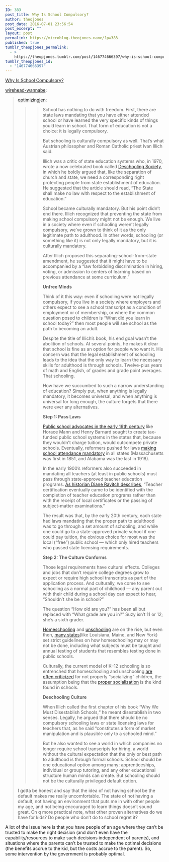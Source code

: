 ```yaml
---
ID: 383
post_title: Why Is School Compulsory?
author: theojones
post_date: 2016-07-01 23:56:54
post_excerpt: ""
layout: post
permalink: https://microblog.theojones.name/?p=383
published: true
tumblr_theopjones_permalink:
  - >
    https://theopjones.tumblr.com/post/146774666397/why-is-school-compulsory
tumblr_theopjones_id:
  - "146774666397"
---
```

<a href='https://fee.org/articles/why-is-school-compulsory/'>Why Is School Compulsory?</a><div class="link_description"><p><a href="http://wirehead-wannabe.tumblr.com/post/146760728892/why-is-school-compulsory" class="tumblr_blog">wirehead-wannabe</a>:</p><blockquote>
<p><a href="http://optimizingjen.tumblr.com/post/146730482013/why-is-school-compulsory" class="tumblr_blog">optimizingjen</a>:</p>

<blockquote><blockquote>
<p>School has nothing to do with freedom. First, there are state laws mandating that you have either attended school or have learned the very specific kinds of things you’d learn in school. That form of education is not a choice: it is legally compulsory.</p>
<p>But schooling is culturally compulsory as well. That’s what Austrian philosopher and Roman Catholic priest Ivan Illich said.</p>
<p>Illich was a critic of state education systems who, in 1970, wrote a now celebrated book called <a href="https://smile.amazon.com/Deschooling-Society-I-Grandi-dellEducazione-ebook/dp/B00EQZF474?tag=foundationforeco">Deschooling Society</a>, in which he boldly argued that, like the separation of church and state, we need a corresponding right protecting people from state establishment of education. He suggested that the article should read, “The State shall make no law with respect to the establishment of education.”</p>
<p>School became culturally mandatory. But his point didn’t end there. Illich recognized that preventing the state from making school compulsory might not be enough. We live in a society where even if schooling weren’t legally compulsory, we’ve grown to think of it as the only legitimate path to adulthood. In other words, schooling (or something like it) is not only legally mandatory, but it is culturally mandatory.</p>
<p>After Illich proposed this separating-school-from-state amendment, he suggested that it might have to be accompanied by a “law forbidding discrimination in hiring, voting, or admission to centers of learning based on previous attendance at some curriculum.”</p>
<p><b>Unfree Minds</b></p>
<p>Think of it this way: even if schooling were not legally compulsory, if you live in a society where employers and others expect to see a school transcript as a condition of employment or of membership, or where the common question posed to children is “What did you learn in school today?” then most people will see school as the path to becoming an adult. </p>
<p>Despite the title of Illich’s book, his end goal wasn’t the abolition of schools. At several points, he makes it clear that school is fine as an option for people who want it. His concern was that the legal establishment of schooling leads to the idea that the only way to learn the necessary skills for adulthood is through schools. Twelve-plus years of math and English, of grades and grade point averages. That schooling.</p>
<p>How have we succumbed to such a narrow understanding of education? Simply put, when anything is legally mandatory, it becomes universal, and when anything is universal for long enough, the culture forgets that there were ever any alternatives.  </p>
<p><b>Step 1: Pass Laws</b></p>
<p><a href="http://www.encyclopedia.com/topic/Common_School_Movement.aspx">Public school advocates in the early 19th century</a> like Horace Mann and Henry Barnard sought to create tax-funded public school systems in the states that, because they wouldn’t charge tuition, would outcompete private schools. Eventually, reformers pushed for laws <a href="http://www.infoplease.com/ipa/A0112617.html">making school attendance mandatory</a> in all states (Massachusetts was first in 1851, and Alabama was the last in 1918).</p>
<p>In the early 1900’s reformers also succeeded in mandating all teachers (at least in public schools) must pass through state-approved teacher education programs. <a href="http://www2.ed.gov/admins/tchrqual/learn/preparingteachersconference/ravitch.html">As historian Diane Ravitch describes</a>, “Teacher certification eventually came to be identified with the completion of teacher education programs rather than with the receipt of local certificates or the passing of subject-matter examinations.”</p>
<p>The result was that, by the early 20th century, each state had laws mandating that the proper path to adulthood was to go through a set amount of schooling, and while one could go to a state-approved private school if one could pay tuition, the obvious choice for most was the local (“free”) public school — which only hired teachers who passed state licensing requirements.</p>
<p><b>Step 2: The Culture Conforms</b></p>
<p>Those legal requirements have cultural effects. Colleges and jobs that don’t require college degrees grow to expect or require high school transcripts as part of the application process. And culturally, we come to see schooling as a normal part of childhood — any parent out with their child during a school day can expect to hear, “Shouldn’t she be in school?”</p>
<p>The question “How old are you?” has been all but replaced with “What grade are you in?” Suzy isn’t 11 or 12; she’s a sixth grader.</p>
<p><a href="http://www.intellectualtakeout.org/blog/homeschooling-rise-both-us-and-elsewhere">Homeschooling</a> and <a href="http://www.csmonitor.com/USA/Education/2016/0214/Free-range-education-Why-the-unschooling-movement-is-growing">unschooling</a> are on the rise, but even then, <a href="http://www.intellectualtakeout.org/blog/homeschooling-rise-both-us-and-elsewhere">many states</a>(like Louisiana, Maine, and New York) set strict guidelines on how homeschooling may or may not be done, including what subjects must be taught and annual testing of students that resembles testing done in public schools.</p>
<p>Culturally, the current model of K–12 schooling is so entrenched that homeschooling and unschooling <a href="https://fee.org/articles/homeschooling-is-a-threat-to-public-education/">are often criticized</a> for not properly “socializing” children, the assumption being that the <a href="https://fee.org/articles/homeschooling-socialization-and-the-new-groupthink/">proper socialization</a> is the kind found in schools.</p>
<p><b>Deschooling Culture</b></p>
<p>When Illich called the first chapter of his book “Why We Must Disestablish Schools,“ he meant disestablish in two senses. Legally, he argued that there should be no compulsory schooling laws or state licensing laws for teachers that, as he said “constitutes a form of market manipulation and is plausible only to a schooled mind.”</p>
<p>But he also wanted to see a world in which companies no longer require school transcripts for hiring, a world without the cultural expectation that the only or best path to adulthood is through formal schools. School should be one educational option among many: apprenticeships, individual or group tutoring, and any other educational structure human minds can create. But schooling should not be the culturally privileged default option.</p>
</blockquote></blockquote>

<p>I gotta be honest and say that the idea of not having school be the default makes me really uncomfortable. The state of not having a default, not having an environment that puts me in with other people my age, and not being encouraged to learn things doesn’t sound great. On q more practical note, what other proven alternatives do we have for kids? Do people who don’t do to school regret it?</p>
</blockquote>
<p>A lot of the issue here is that you have people of an age where they can’t be trusted to make the right decision (and don’t even have the capability/resources to make such decisions independent of parents), and situations where the parents can’t be trusted to make the optimal decisions (the benefits accrue to the kid, but the costs accrue to the parent). So, some intervention by the government is probably optimal. </p></div>